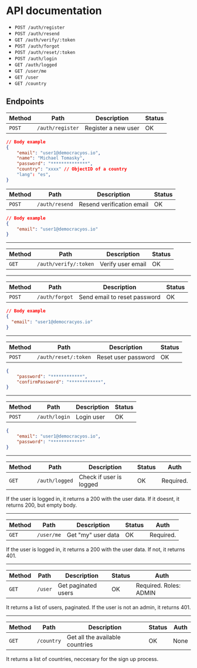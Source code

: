 # API documentation

* `POST /auth/register`
* `POST /auth/resend`
* `GET /auth/verify/:token`
* `POST /auth/forgot`
* `POST /auth/reset/:token`
* `POST /auth/login`
* `GET /auth/logged`
* `GET /user/me`
* `GET /user`
* `GET /country`


## Endpoints

| Method | Path | Description | Status |
|--------|------|-------------| ------ |
| `POST` | `/auth/register` | Register a new user | OK |


```json
// Body example
{
	"email": "user1@democracyos.io",
	"name":	"Michael Tomasky",
	"password": "**************",
	"country": "xxxx" // ObjectID of a country
	"lang": "es",
}
```

| Method | Path | Description | Status |
|--------|------|-------------| ------ |
| `POST` | `/auth/resend` | Resend verification email | OK |
  
```json
// Body example
{
	"email": "user1@democracyos.io"
}
```
---

| Method | Path | Description | Status |
|--------|------|-------------| ------ |
| `GET` | `/auth/verify/:token` | Verify user email | OK |

---

| Method | Path | Description | Status |
|--------|------|-------------| ------ |
| `POST` | `/auth/forgot` | Send email to reset password | OK |

```json
// Body example
{
  "email": "user1@democracyos.io"
}
```
---

| Method | Path | Description | Status |
|--------|------|-------------| ------ |
| `POST` | `/auth/reset/:token` | Reset user password | OK |

```json
{
	"password": "************",
	"confirmPassword": "************",
}
```
---

| Method | Path | Description | Status |
|--------|------|-------------| ------ |
| `POST` | `/auth/login` | Login user | OK |

```json
{
	"email": "user1@democracyos.io",
	"password": "************"
}
```

---

| Method | Path | Description | Status | Auth |
|--------|------|-------------| ------ | ---- |
| `GET` | `/auth/logged` | Check if user is logged | OK | Required. |

If the user is logged in, it returns a 200 with the user data.
If it doesnt, it returns 200, but empty body.

---

| Method | Path | Description | Status | Auth |
|--------|------|-------------| ------ | ---- |
| `GET` | `/user/me` | Get "my" user data | OK | Required. |

If the user is logged in, it returns a 200 with the user data. If not, it returns 401.

---

| Method | Path | Description | Status | Auth |
|--------|------|-------------| ------ | ---- |
| `GET` | `/user` | Get paginated users | OK | Required. Roles: ADMIN |

It returns a list of users, paginated. If the user is not an admin, it returns 401.

---
| Method | Path | Description | Status | Auth |
|--------|------|-------------| ------ | ---- |
| `GET` | `/country` | Get all the available countries | OK | None |

It returns a list of countries, neccesary for the sign up process.